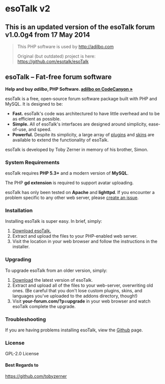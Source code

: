 # esoTalk v2

## This is an updated version of the esoTalk forum v1.0.0g4 from 17 May 2014

> This PHP software is used by http://adilbo.com
> 
> Original (but outdated) project is here: https://github.com/esotalk/esoTalk

## esoTalk – Fat-free forum software

**Help and buy *adilbo*, PHP Software. [adilbo on CodeCanyon &raquo;](https://codecanyon.net/user/adilbo/portfolio?ref=adilbo)**

esoTalk is a free, open-source forum software package built with PHP and MySQL. It is designed to be:

 - **Fast.** esoTalk's code was architectured to have little overhead and to be as efficient as possible.
 - **Simple.** All of esoTalk's interfaces are designed around simplicity, ease-of-use, and speed.
 - **Powerful.** Despite its simplicity, a large array of [plugins](https://github.com/phpSoftware/esoTalk-v2/tree/master/addons/plugins) and [skins](https://github.com/phpSoftware/esoTalk-v2/tree/master/addons/skins) are available to extend the functionality of esoTalk.

esoTalk is developed by Toby Zerner in memory of his brother, Simon. 

### System Requirements

esoTalk requires **PHP 5.3+** and a modern version of **MySQL**.

The PHP **gd extension** is required to support avatar uploading.

esoTalk has only been tested on **Apache** and **lighttpd**. If you encounter a problem specific to any other web server, please [create an issue](https://github.com/phpSoftware/esoTalk-v2/issues).

### Installation

Installing esoTalk is super easy. In brief, simply:

1. [Download esoTalk.](https://github.com/phpSoftware/esoTalk-v2/)
2. Extract and upload the files to your PHP-enabled web server.
3. Visit the location in your web browser and follow the instructions in the installer.

### Upgrading

To upgrade esoTalk from an older version, simply:

1. [Download](https://github.com/phpSoftware/esoTalk-v2/) the latest version of esoTalk.
2. Extract and upload all of the files to your web-server, overwriting old ones. (Be careful that you don't lose custom plugins, skins, and languages you've uploaded to the addons directory, though!)
3. Visit **your-forum.com/?p=upgrade** in your web browser and watch esoTalk complete the upgrade.

### Troubleshooting

If you are having problems installing esoTalk, view the [Github](https://github.com/phpSoftware/esoTalk-v2/) page.

### License
GPL-2.0 License

#### Best Regards to
https://github.com/tobyzerner
